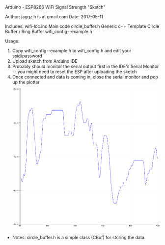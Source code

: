 Arduino - ESP8266 WiFi Signal Strength "Sketch"

Author: jaggz.h is at gmail.com
  Date: 2017-05-11

Includes:
  wifi-loc.ino             Main code
  circle_buffer.h         Generic c++ Template Circle Buffer / Ring Buffer
  wifi_config--example.h

Usage:
  1. Copy wifi_config--example.h to wifi_config.h and edit your ssid/password
  2. Upload sketch from Arduino IDE
  3. Probably should monitor the serial output first in the IDE's Serial Monitor
     -- you might need to reset the ESP after uploading the sketch
  4. Once connected and data is coming in, close the serial monitor
     and pop up the plotter
  ![Sample Plot of WiFi Strength](snapshots/arduino-serial-plotter.png)

* Notes:
circle_buffer.h is a simple class (CBuf) for storing the data.
